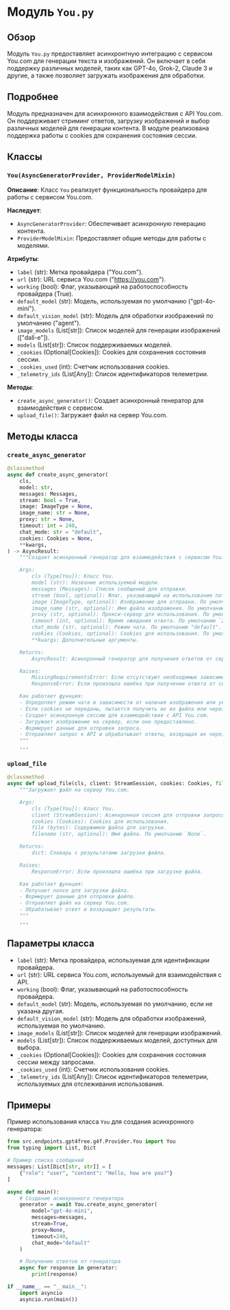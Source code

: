# Модуль `You.py`

## Обзор

Модуль `You.py` предоставляет асинхронтную интеграцию с сервисом You.com для генерации текста и изображений. Он включает в себя поддержку различных моделей, таких как GPT-4o, Grok-2, Claude 3 и другие, а также позволяет загружать изображения для обработки.

## Подробнее

Модуль предназначен для асинхронного взаимодействия с API You.com. Он поддерживает стриминг ответов, загрузку изображений и выбор различных моделей для генерации контента. В модуле реализована поддержка работы с cookies для сохранения состояния сессии.

## Классы

### `You(AsyncGeneratorProvider, ProviderModelMixin)`

**Описание**: Класс `You` реализует функциональность провайдера для работы с сервисом You.com.

**Наследует**:
- `AsyncGeneratorProvider`: Обеспечивает асинхронную генерацию контента.
- `ProviderModelMixin`: Предоставляет общие методы для работы с моделями.

**Атрибуты**:
- `label` (str): Метка провайдера ("You.com").
- `url` (str): URL сервиса You.com ("https://you.com").
- `working` (bool): Флаг, указывающий на работоспособность провайдера (True).
- `default_model` (str): Модель, используемая по умолчанию ("gpt-4o-mini").
- `default_vision_model` (str): Модель для обработки изображений по умолчанию ("agent").
- `image_models` (List[str]): Список моделей для генерации изображений (["dall-e"]).
- `models` (List[str]): Список поддерживаемых моделей.
- `_cookies` (Optional[Cookies]): Cookies для сохранения состояния сессии.
- `_cookies_used` (int): Счетчик использования cookies.
- `_telemetry_ids` (List[Any]): Список идентификаторов телеметрии.

**Методы**:
- `create_async_generator()`: Создает асинхронный генератор для взаимодействия с сервисом.
- `upload_file()`: Загружает файл на сервер You.com.

## Методы класса

### `create_async_generator`

```python
@classmethod
async def create_async_generator(
    cls,
    model: str,
    messages: Messages,
    stream: bool = True,
    image: ImageType = None,
    image_name: str = None,
    proxy: str = None,
    timeout: int = 240,
    chat_mode: str = "default",
    cookies: Cookies = None,
    **kwargs,
) -> AsyncResult:
    """Создает асинхронный генератор для взаимодействия с сервисом You.com.

    Args:
        cls (Type[You]): Класс You.
        model (str): Название используемой модели.
        messages (Messages): Список сообщений для отправки.
        stream (bool, optional): Флаг, указывающий на использование потоковой передачи. По умолчанию `True`.
        image (ImageType, optional): Изображение для отправки. По умолчанию `None`.
        image_name (str, optional): Имя файла изображения. По умолчанию `None`.
        proxy (str, optional): Прокси-сервер для использования. По умолчанию `None`.
        timeout (int, optional): Время ожидания ответа. По умолчанию `240`.
        chat_mode (str, optional): Режим чата. По умолчанию "default".
        cookies (Cookies, optional): Cookies для использования. По умолчанию `None`.
        **kwargs: Дополнительные аргументы.

    Returns:
        AsyncResult: Асинхронный генератор для получения ответов от сервиса You.com.

    Raises:
        MissingRequirementsError: Если отсутствуют необходимые зависимости.
        ResponseError: Если произошла ошибка при получении ответа от сервера.

    Как работает функция:
    - Определяет режим чата в зависимости от наличия изображения или указанной модели.
    - Если cookies не переданы, пытается получить их из файла или через браузер.
    - Создает асинхронную сессию для взаимодействия с API You.com.
    - Загружает изображение на сервер, если оно предоставлено.
    - Формирует данные для отправки запроса.
    - Отправляет запрос к API и обрабатывает ответы, возвращая их через генератор.
    """
    ...
```

### `upload_file`

```python
@classmethod
async def upload_file(cls, client: StreamSession, cookies: Cookies, file: bytes, filename: str = None) -> dict:
    """Загружает файл на сервер You.com.

    Args:
        cls (Type[You]): Класс You.
        client (StreamSession): Асинхронная сессия для отправки запросов.
        cookies (Cookies): Cookies для использования.
        file (bytes): Содержимое файла для загрузки.
        filename (str, optional): Имя файла. По умолчанию `None`.

    Returns:
        dict: Словарь с результатами загрузки файла.

    Raises:
        ResponseError: Если произошла ошибка при загрузке файла.

    Как работает функция:
    - Получает nonce для загрузки файла.
    - Формирует данные для отправки файла.
    - Отправляет файл на сервер You.com.
    - Обрабатывает ответ и возвращает результаты.
    """
    ...
```

## Параметры класса

- `label` (str): Метка провайдера, используемая для идентификации провайдера.
- `url` (str): URL сервиса You.com, используемый для взаимодействия с API.
- `working` (bool): Флаг, указывающий на работоспособность провайдера.
- `default_model` (str): Модель, используемая по умолчанию, если не указана другая.
- `default_vision_model` (str): Модель для обработки изображений, используемая по умолчанию.
- `image_models` (List[str]): Список моделей для генерации изображений.
- `models` (List[str]): Список поддерживаемых моделей, доступных для выбора.
- `_cookies` (Optional[Cookies]): Cookies для сохранения состояния сессии между запросами.
- `_cookies_used` (int): Счетчик использования cookies.
- `_telemetry_ids` (List[Any]): Список идентификаторов телеметрии, используемых для отслеживания использования.

## Примеры

Пример использования класса `You` для создания асинхронного генератора:

```python
from src.endpoints.gpt4free.g4f.Provider.You import You
from typing import List, Dict

# Пример списка сообщений
messages: List[Dict[str, str]] = [
    {"role": "user", "content": "Hello, how are you?"}
]

async def main():
    # Создание асинхронного генератора
    generator = await You.create_async_generator(
        model="gpt-4o-mini",
        messages=messages,
        stream=True,
        proxy=None,
        timeout=240,
        chat_mode="default"
    )

    # Получение ответов от генератора
    async for response in generator:
        print(response)

if __name__ == "__main__":
    import asyncio
    asyncio.run(main())